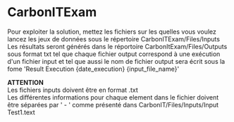 # CarbonITExam
Pour exploiter la solution, mettez les fichiers sur les quelles vous voulez lancez les jeux de données sous le répertoire CarbonITExam/Files/Inputs  
Les résultats seront générés dans le réportoire CarbonItExam/Files/Outputs sous format txt tel que chaque fichier output correspond à une exécution d'un fichier input et tel que aussi le nom de fichier output sera écrit sous la fome 'Result Execution {date_execution} {input_file_name}'  
  
__ATTENTION__  
Les fichiers inputs doivent être en format .txt  
Les différentes informations pour chaque element dans le fichier doivent être séparées par ' - ' comme présenté dans CarbonIT/Files/Inputs/Input Test1.text  
